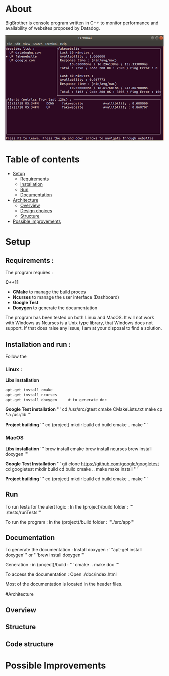 # About

BigBrother is console program written in C++ to monitor performance and availability of websites proposed by Datadog.

![preview](https://github.com/antoinecordelle/BigBrother/blob/master/screen.png)

# Table of contents

* [Setup](#Setup)
  * [Requirements](#Requirements)
  * [Installation](#install)
  * [Run](#run)
  * [Documentation](#documentation)
* [Architecture](#architecture)
  * [Overview](#overview)
  * [Design choices](#design-choices)
  * [Structure](#structure)
* [Possible improvements](#possible-improvements)


# Setup

## Requirements :

The program requires :

 **C++11**

- **CMake** to manage the build proces
- **Ncurses** to manage the user interface (Dashboard) 
- **Google Test** 
- **Doxygen** to generate the documentation

The program has been tested on both Linux and MacOS. It will not work with Windows as Ncurses is a Unix type library, that Windows does not support. If that does raise any issue, I am at your disposal to find a solution.

## Installation and run :

Follow the 

### Linux :

**Libs installation**
```
apt-get install cmake
apt-get install ncurses
apt-get install doxygen		# to generate doc
```
**Google Test installation**
'''
cd /usr/src/gtest
cmake CMakeLists.txt
make
cp *.a /usr/lib
'''
 
**Project building**
'''
cd (project)
mkdir build
cd build
cmake ..
make
'''

### MacOS

**Libs installation**
'''
brew install cmake
brew install ncurses
brew install doxygen
'''

**Google Test Installation**
'''
git clone https://github.com/google/googletest
cd googletest
mkdir build
cd build
cmake ..
make
make install
'''

**Project building**
'''
cd (project)
mkdir build
cd build
cmake ..
make
'''

## Run

To run tests for the alert logic : 
In the (project)/build folder : 
''' ./tests/runTests'''

To run the program :
In the (project)/build folder : 
'''./src/app'''


## Documentation

To generate the documentation :
Install doxygen : '''apt-get install doxygen''' or '''brew install doxygen'''

Generation : in (project)/build : 
'''
cmake ..
make doc
'''

To access the documentation : Open ./doc/index.html

Most of the documentation is located in the header files.


#Architecture

## Overview

## Structure

## Code structure

# Possible Improvements






















